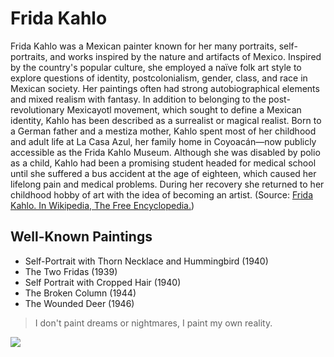 # Frida Kahlo
Frida Kahlo was a Mexican painter known for her many portraits, self-portraits, and works inspired by the nature and artifacts of Mexico. Inspired by the country's popular culture, she employed a naïve folk art style to explore questions of identity, postcolonialism, gender, class, and race in Mexican society. Her paintings often had strong autobiographical elements and mixed realism with fantasy. In addition to belonging to the post-revolutionary Mexicayotl movement, which sought to define a Mexican identity, Kahlo has been described as a surrealist or magical realist.
Born to a German father and a mestiza mother, Kahlo spent most of her childhood and adult life at La Casa Azul, her family home in Coyoacán—now publicly accessible as the Frida Kahlo Museum. Although she was disabled by polio as a child, Kahlo had been a promising student headed for medical school until she suffered a bus accident at the age of eighteen, which caused her lifelong pain and medical problems. During her recovery she returned to her childhood hobby of art with the idea of becoming an artist.
(Source: [Frida Kahlo. In Wikipedia, The Free Encyclopedia.](https://en.wikipedia.org/w/index.php?title=Frida_Kahlo&oldid=962610835))

## Well-Known Paintings
* Self-Portrait with Thorn Necklace and Hummingbird (1940)
* The Two Fridas (1939)
* Self Portrait with Cropped Hair (1940)
* The Broken Column (1944)
* The Wounded Deer (1946)

> I don't paint dreams or nightmares, I paint my own reality.

<img src="https://upload.wikimedia.org/wikipedia/commons/thumb/0/09/Frida_Kahlo%2C_by_Guillermo_Kahlo_%28cropped%29.jpg/800px-Frida_Kahlo%2C_by_Guillermo_Kahlo_%28cropped%29.jpg"/>
